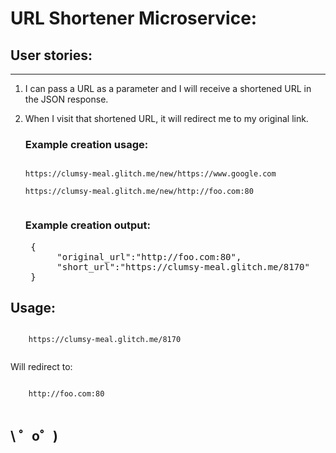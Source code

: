  # URL Shortener Microservice:
 
 
 ## User stories:
 ----------------------------------------------------
    
1. I can pass a URL as a parameter and I will receive a shortened URL in the JSON response.

2. When I visit that shortened URL, it will redirect me to my original link.
      
   ### Example creation usage:

   <code>
   https://clumsy-meal.glitch.me/new/https://www.google.com
   </code>
   
   <code>
   https://clumsy-meal.glitch.me/new/http://foo.com:80             
    </code> 

   ### Example creation output:
   <pre>
    { 
         "original_url":"http://foo.com:80",
         "short_url":"https://clumsy-meal.glitch.me/8170" 
    }
  </pre>
  
  ## Usage:
  <code>
    https://clumsy-meal.glitch.me/8170
    </code>
    
    
Will redirect to:

  <code>
    http://foo.com:80
  </code>
    

## \ ゜o゜)

